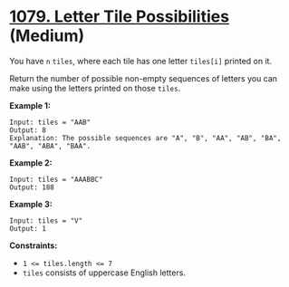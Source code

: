 # [1079. Letter Tile Possibilities][link] (Medium)

[link]: https://leetcode.com/problems/letter-tile-possibilities/

You have `n` `tiles`, where each tile has one letter `tiles[i]` printed on it.

Return the number of possible non-empty sequences of letters you can make using the letters printed
on those `tiles`.

**Example 1:**

```
Input: tiles = "AAB"
Output: 8
Explanation: The possible sequences are "A", "B", "AA", "AB", "BA", "AAB", "ABA", "BAA".
```

**Example 2:**

```
Input: tiles = "AAABBC"
Output: 188
```

**Example 3:**

```
Input: tiles = "V"
Output: 1
```

**Constraints:**

- `1 <= tiles.length <= 7`
- `tiles` consists of uppercase English letters.
